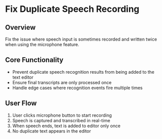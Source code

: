 # Fix Duplicate Speech Recording

## Overview
Fix the issue where speech input is sometimes recorded and written twice when using the microphone feature.

## Core Functionality
- Prevent duplicate speech recognition results from being added to the text editor
- Ensure final transcripts are only processed once
- Handle edge cases where recognition events fire multiple times

## User Flow
1. User clicks microphone button to start recording
2. Speech is captured and transcribed in real-time
3. When speech ends, text is added to editor only once
4. No duplicate text appears in the editor